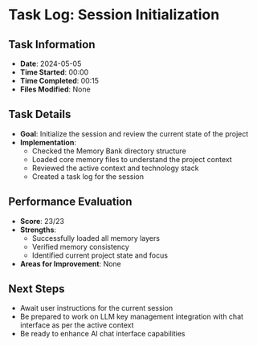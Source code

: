 # Task Log: Session Initialization

## Task Information
- **Date**: 2024-05-05
- **Time Started**: 00:00
- **Time Completed**: 00:15
- **Files Modified**: None

## Task Details
- **Goal**: Initialize the session and review the current state of the project
- **Implementation**: 
  - Checked the Memory Bank directory structure
  - Loaded core memory files to understand the project context
  - Reviewed the active context and technology stack
  - Created a task log for the session

## Performance Evaluation
- **Score**: 23/23
- **Strengths**: 
  - Successfully loaded all memory layers
  - Verified memory consistency
  - Identified current project state and focus
- **Areas for Improvement**: None

## Next Steps
- Await user instructions for the current session
- Be prepared to work on LLM key management integration with chat interface as per the active context
- Be ready to enhance AI chat interface capabilities
